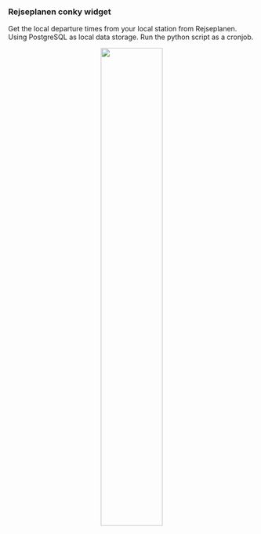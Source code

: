 ### Rejseplanen conky widget

Get the local departure times from your local station from Rejseplanen. Using PostgreSQL as local data storage. Run the python script as a cronjob.

<p align="center">
  <img width="50%" src="https://i.imgur.com/AJStFT4.png">
</p>
